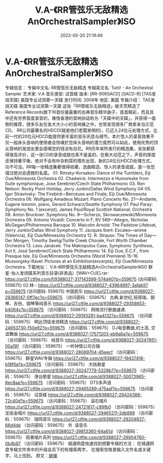 ﻿---
title: V.A-《RR管弦乐无敌精选AnOrchestralSampler》ISO
date: 2022-05-20 21:19:46
categories: 试音碟、非卖品、发烧碟
tags: 纯音雅乐
---
# V.A-《RR管弦乐无敌精选AnOrchestralSampler》ISO

专辑信息：
专辑中文名: RR管弦乐无敌精选
专辑英文名:
Tutti! - An Orchestral Sampler
艺术家: V.A
音乐类型: 试音碟
版本: [RR-906SACD]
[SACD-R] [TAS发烧天碟] 美国专业试测第一天碟
发行时间: 2008年
地区: 美国
专辑介绍：
TAS发烧天碟
美国专业试测第一天碟
这张「RR管絃乐无敌精选」破天荒精选了Reference
Records旗下16首份量最重的古典音乐精华曲子，首首精彩，而且其中还有世界首度录音的，难怪香港的音响杂誌称为「天碟中的天碟」，并获得一面倒的推荐，很多乐友在各大大小小的音响展之中，也常发现很多厂商拿来当示范CD。
RR公司最著名的HDCD(就是他们老闆发明的)，已迈入24位元处理方式，比前一代的20位元HDCD能提供更丰富的音乐讯息与细节。本片惊人的录音效果不仅一般床头音响的使用者会惊嘆於您床头音响的潜力竟然可以如此，使用优秀的顶尖音响的发烧友更会感嘆您的钱没有白花。RR历年来所发行的精选集，张张都获得很高评价，这一张CD的录音成就也真不是盖的，在极大动范之下，声音的厚度还保持著平衡，绝对不会有吵杂刺耳的情形出现，新的24位元HDCD处理方式，功不可没。RR每一张精选集都值得收藏，选曲精选、惊人的录音成就，是一张您错过绝对会遗撼的名盘。
01.
Rimsky-Korsakov: Dance of the Tumblers, Eiji Oue/Minnesota
Orchestra
02.
Chadwick: Intermezzo e Humoreske from Suite symphonique, Jose
Serebrier/Czech State Philharmonic
03. Ron
Nelson: Rocky Point Holiday, Jerry Junkin/Dallas Wind
Symphony
04-05. Igor
Stravinsky: The Firebird—Berceuse and Finale, Eiji Oue/Minnesota
Orchestra
06. Wolfgang
Amadeus Mozart: Piano Concerto No. 21—Andante, Eugene Istomin,
piano, Gerard Schwarz/Seattle Symphony
07. Paul
Paray: Symphony No. 1 (excerpt), James Paul/Royal Scottish
National. Orchestra
08. Anton
Bruckner: Symphony No. 9—Scherzo, Skrowaczewski/Minnesota
Orchestra
09. Antonio
Vivaldi: Concerto in F, RV 569—Allegro, Nicholas
McGegan/Philharmonia Baroque
10. Malcolm
Arnold: The Padstow Lifeboat, Jerry Junkin/Dallas Wind
Symphony
11. Jacques
Ibert: Escales—animé (Valencia), Eiji Oue/Minnesota
Orchestra
12. R.
Strauss: The Times of Day—Der Morgen, Timothy Seelig/Turtle Creek
Chorale, Fort Worth Chamber Orchestra
13. Leos
Janácek: The Makropulos Case, Symphonic Synthesis, Act II, José
Serebrier/Czech State Philharmonic
14. Eiji
Oue, E.C.F., from Presque Isle, Eiji Oue/Minnesota Orchestra (World
Premiere)
15-16.
Mussorgsky-Ravel: Pictures at an Exhibition(excerpts), Eiji
Oue/Minnesota Orchestra.
下载地址：
V.A-《RR管弦乐无敌精选AnOrchestralSampler》ISO
群星-怡人发烧碟系列音乐目录(非卖品）[WAV+CUE].rar: https://url27.ctfile.com/f/9388027-317143599-574d40?p=559675
(访问密码: 559675)
02.林-: https://url27.ctfile.com/d/9388027-43964997-3afab5?p=559675
(访问密码: 559675)
中国民乐
https://url27.ctfile.com/d/9388027-29366147-0ff7ec?p=559675
（访问密码：559675）
古典,新世纪,班得瑞、钢琴、吉他、钢琴等纯音乐
https://url27.ctfile.com/d/9388027-29358653-b4064c?p=559675
（访问密码：559675）
网络流行歌曲速递.
https://url27.ctfile.com/d/9388027-29193281-ba4132?p=559675
（访问密码：559675）
明达顶级发烧精选
https://url27.ctfile.com/d/9388027-24653730-f50e92?p=559675
（访问密码：559675）
DJ电音舞曲,的士高, 交谊舞曲
https://url27.ctfile.com/d/9388027-17571203-eb9a6a?p=559675
（访问密码：559675）
纯音乐
https://url27.ctfile.com/d/9388027-30247851-00a191
（访问密码：559675）
一听钟情公司合辑
https://url27.ctfile.com/d/9388027-28089704-45eecf
（访问密码：559675）
群星WAV专辑
https://url27.ctfile.com/d/9388027-19437416-b18f0a?p=559675
（访问密码：559675）
大陆歌星
https://url27.ctfile.com/d/9388027-30247779-5328b7?p=559675
（访问密码：559675）
港台歌星
https://url27.ctfile.com/d/9388027-30073965-8ec8aa?p=559675
（访问密码：559675）
DTS多声道
https://url27.ctfile.com/d/9388027-29465289-d75aaf?p=559675
（访问密码：559675）
试音碟
https://url27.ctfile.com/d/9388027-29424388-72c40d?p=559675
（访问密码：559675）
滚石唱片
https://url27.ctfile.com/d/9388027-24721817-c99fb0
（访问密码：559675）
宝丽金唱片
https://url27.ctfile.com/d/9388027-29465211-2db889
（访问密码：559675）
瑞鸣音乐
https://url27.ctfile.com/d/9388027-29204837-66d4de
（访问密码：559675）
外  语音乐
https://url27.ctfile.com/d/9388027-39813360-64a61d
（访问密码：559675）
雨果唱片系列
https://url27.ctfile.com/d/9388027-29904760-0b4b97
（访问密码：559675）
城通网盘快速找到想要专辑的方法：
在城通网盘专辑文件夹中的升级会员下的有搜索两字，
在搜索空格里输入文件名或关键字，马上找到。
原文：[链接](https://blog.sina.com.cn/s/blog_1647c7e7601030xch.html)